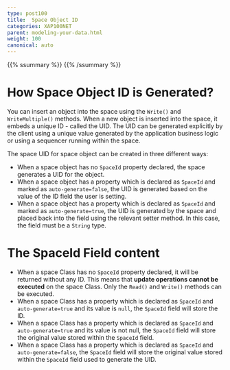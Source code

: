 ```yaml
---
type: post100
title:  Space Object ID
categories: XAP100NET
parent: modeling-your-data.html
weight: 100
canonical: auto
---
```


{{% ssummary %}} {{% /ssummary %}}

# How Space Object ID is Generated?

You can insert an object into the space using the `Write()` and `WriteMultiple()` methods. When a new object is inserted into the space, it embeds a unique ID - called the UID. The UID can be generated explicitly by the client using a unique value generated by the application business logic or using a sequencer running within the space.

The space UID for space object can be created in three different ways:

- When a space object has no `SpaceId` property declared, the space generates a UID for the object.
- When a space object has a property which is declared as `SpaceId` and marked as `auto-generate=false`, the UID is generated based on the value of the ID field the user is setting.
- When a space object has a property which is declared as `SpaceId` and marked as `auto-generate=true`, the UID is generated by the space and placed back into the field using the relevant setter method. In this case, the field must be a `String` type.




# The SpaceId Field content

- When a space Class has no `SpaceId` property declared, it will be returned without any ID. This means that **update operations cannot be executed** on the space Class. Only the `Read()` and `Write()` methods can be executed.
- When a space Class has a property which is declared as `SpaceId` and `auto-generate=true` and its value is `null`, the `SpaceId` field will store the ID.
- When a space Class has a property which is declared as `SpaceId` and `auto-generate=true` and its value is not null, the `SpaceId` field will store the original value stored within the `SpaceId` field.
- When a space Class has a property which is declared as `SpaceId` and `auto-generate=false`, the `SpaceId` field will store the original value stored within the `SpaceId` field used to generate the UID.

